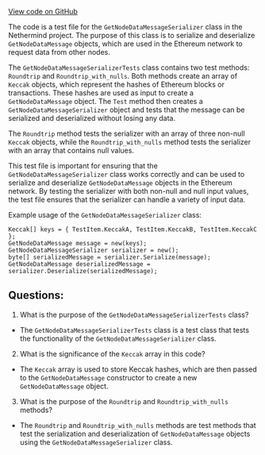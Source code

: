 [View code on GitHub](https://github.com/NethermindEth/nethermind/src/Nethermind/Nethermind.Network.Test/P2P/Subprotocols/Eth/V63/GetNodeDataMessageSerializerTests.cs)

The code is a test file for the `GetNodeDataMessageSerializer` class in the Nethermind project. The purpose of this class is to serialize and deserialize `GetNodeDataMessage` objects, which are used in the Ethereum network to request data from other nodes. 

The `GetNodeDataMessageSerializerTests` class contains two test methods: `Roundtrip` and `Roundtrip_with_nulls`. Both methods create an array of `Keccak` objects, which represent the hashes of Ethereum blocks or transactions. These hashes are used as input to create a `GetNodeDataMessage` object. The `Test` method then creates a `GetNodeDataMessageSerializer` object and tests that the message can be serialized and deserialized without losing any data. 

The `Roundtrip` method tests the serializer with an array of three non-null `Keccak` objects, while the `Roundtrip_with_nulls` method tests the serializer with an array that contains null values. 

This test file is important for ensuring that the `GetNodeDataMessageSerializer` class works correctly and can be used to serialize and deserialize `GetNodeDataMessage` objects in the Ethereum network. By testing the serializer with both non-null and null input values, the test file ensures that the serializer can handle a variety of input data. 

Example usage of the `GetNodeDataMessageSerializer` class:

```
Keccak[] keys = { TestItem.KeccakA, TestItem.KeccakB, TestItem.KeccakC };
GetNodeDataMessage message = new(keys);
GetNodeDataMessageSerializer serializer = new();
byte[] serializedMessage = serializer.Serialize(message);
GetNodeDataMessage deserializedMessage = serializer.Deserialize(serializedMessage);
```
## Questions: 
 1. What is the purpose of the `GetNodeDataMessageSerializerTests` class?
- The `GetNodeDataMessageSerializerTests` class is a test class that tests the functionality of the `GetNodeDataMessageSerializer` class.

2. What is the significance of the `Keccak` array in this code?
- The `Keccak` array is used to store Keccak hashes, which are then passed to the `GetNodeDataMessage` constructor to create a new `GetNodeDataMessage` object.

3. What is the purpose of the `Roundtrip` and `Roundtrip_with_nulls` methods?
- The `Roundtrip` and `Roundtrip_with_nulls` methods are test methods that test the serialization and deserialization of `GetNodeDataMessage` objects using the `GetNodeDataMessageSerializer` class.